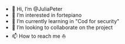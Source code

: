 - 👋 Hi, I’m @JuliaPeter
- 👀 I’m interested in fortepiano
- 🌱 I’m currently learning in "Cod for security"
- 💞️ I’m looking to collaborate on the project
- 📫 How to reach me ⛵

<!---
JuliaPeter/JuliaPeter is a ✨ special ✨ repository because its `README.md` (this file) appears on your GitHub profile.
You can click the Preview link to take a look at your changes.
--->
